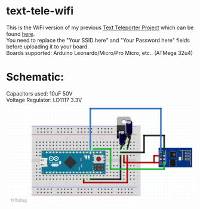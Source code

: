 # text-tele-wifi
This is the WiFi version of my previous [Text Teleporter Project](https://github.com/adviksinghania/text-teleporter) which can be found [here](https://www.hackster.io/adviksinghania/text-teleporter-abceac).<br/>
You need to replace the "Your SSID here" and "Your Password here" fields before uploading it to your board.<br/>
Boards supported: Arduino Leonardo/Micro/Pro Micro, etc.. (ATMega 32u4)
# Schematic:
Capacitors used: 10uF 50V<br/>
Voltage Regulator: LD1117 3.3V<br/>
![Circuit](https://github.com/adviksinghania/text-tele-wifi/blob/main/texttelewificircuit.png?raw=true)
